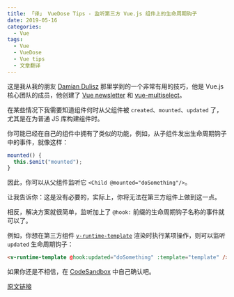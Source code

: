 ```yaml
---
title: 「译」 VueDose Tips - 监听第三方 Vue.js 组件上的生命周期钩子
date: 2019-05-16
categories:
  - Vue
tags:
  - Vue
  - VueDose
  - Vue tips
  - 文章翻译
---
```


这是我从我的朋友 [Damian Dulisz](https://twitter.com/damiandulisz) 那里学到的一个非常有用的技巧，他是 Vue.js 核心团队的成员，他创建了 [Vue newsletter](https://news.vuejs.org/) 和 [vue-multiselect](https://vue-multiselect.js.org/)。

在某些情况下我需要知道组件何时从父组件被 `created`、`mounted`、`updated` 了，尤其是在为普通 JS 库构建组件时。

你可能已经在自己的组件中拥有了类似的功能，例如，从子组件发出生命周期钩子中的事件，就像这样：

```js
mounted() {
  this.$emit("mounted");
}
```

因此，你可以从父组件监听它 `<Child @mounted="doSomething"/>`。

让我告诉你：这是没有必要的，实际上，你将无法在第三方组件上做到这一点。

相反，解决方案就很简单，监听加上了 `@hook:` 前缀的生命周期钩子名称的事件就可以了。

例如，你想在第三方组件 [`v-runtime-template`](https://github.com/alexjoverm/v-runtime-template) 渲染时执行某项操作，则可以监听 `updated` 生命周期钩子：

```html
<v-runtime-template @hook:updated="doSomething" :template="template" />
```

如果你还是不相信，在 [CodeSandbox](https://codesandbox.io/s/18r05pkmn7) 中自己确认吧。

[原文链接](https://vuedose.tips/tips/listen-to-lifecycle-hooks-on-third-party-vue-js-components)
